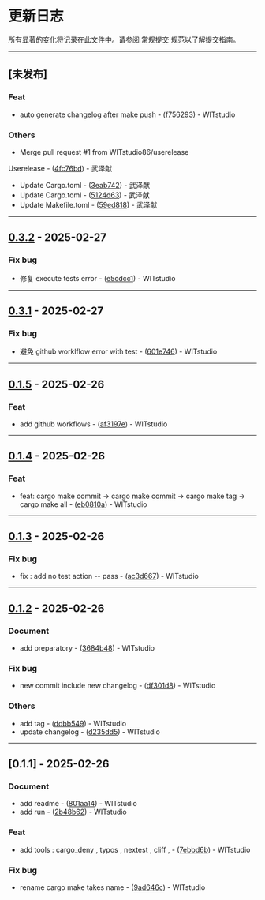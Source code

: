 # 更新日志

所有显著的变化将记录在此文件中。请参阅 [常规提交](https://www.conventionalcommits.org/) 规范以了解提交指南。

---
## [未发布]

### Feat

- auto generate changelog after make push - ([f756293](https://github.com/WITstudio86/rust_generate_template/commit/f75629361c177820eac10fa7c8606d6dfc523874)) - WITstudio

### Others

- Merge pull request #1 from WITstudio86/userelease

Userelease - ([4fc76bd](https://github.com/WITstudio86/rust_generate_template/commit/4fc76bdbfa43d729d3eb05c35f712db073feb1d9)) - 武泽献
- Update Cargo.toml - ([3eab742](https://github.com/WITstudio86/rust_generate_template/commit/3eab74210327efb25f703a4250eb8f85f30d5490)) - 武泽献
- Update Cargo.toml - ([5124d63](https://github.com/WITstudio86/rust_generate_template/commit/5124d63f4d499ba1b39e6c624283372f2d7a3aca)) - 武泽献
- Update Makefile.toml - ([59ed818](https://github.com/WITstudio86/rust_generate_template/commit/59ed818ea5b19585a5370f43d98e7e8f85175dab)) - 武泽献

---
## [0.3.2](https://github.com/WITstudio86/rust_generate_template/compare/v0.3.1..v0.3.2) - 2025-02-27

### Fix bug

- 修复 execute tests error - ([e5cdcc1](https://github.com/WITstudio86/rust_generate_template/commit/e5cdcc1f9d9e6d75a94cdcbbf1fce9aee91e7e94)) - WITstudio

---
## [0.3.1](https://github.com/WITstudio86/rust_generate_template/compare/v0.3.0..v0.3.1) - 2025-02-27

### Fix bug

- 避免 github worklflow error with test - ([601e746](https://github.com/WITstudio86/rust_generate_template/commit/601e7469942ea7f14756d8d5cf9fd32f6d91f7ff)) - WITstudio

---
## [0.1.5](https://github.com/WITstudio86/rust_generate_template/compare/v0.1.4..v0.1.5) - 2025-02-26

### Feat

- add github workflows - ([af3197e](https://github.com/WITstudio86/rust_generate_template/commit/af3197eec93f11ba0cc289e66f19d977a524a8c9)) - WITstudio

---
## [0.1.4](https://github.com/WITstudio86/rust_generate_template/compare/v0.1.3..v0.1.4) - 2025-02-26

### Feat

- feat: cargo make commit -> cargo make commit
                        -> cargo make tag
                        -> cargo make all - ([eb0810a](https://github.com/WITstudio86/rust_generate_template/commit/eb0810a92e00e1a155b557f55c6865c03e8b30eb)) - WITstudio

---
## [0.1.3](https://github.com/WITstudio86/rust_generate_template/compare/v0.1.2..v0.1.3) - 2025-02-26

### Fix bug

- fix : add no test action -- pass - ([ac3d667](https://github.com/WITstudio86/rust_generate_template/commit/ac3d667d49c27c64cc4dd74f3e49ad26390105fd)) - WITstudio

---
## [0.1.2](https://github.com/WITstudio86/rust_generate_template/compare/v0.1.1..v0.1.2) - 2025-02-26

### Document

- add preparatory - ([3684b48](https://github.com/WITstudio86/rust_generate_template/commit/3684b48afb4fb25d47e023455e7008838fda505a)) - WITstudio

### Fix bug

- new commit include new changelog - ([df301d8](https://github.com/WITstudio86/rust_generate_template/commit/df301d8753fdd346f8a0652e410f4f27c5c53f3f)) - WITstudio

### Others

- add tag - ([ddbb549](https://github.com/WITstudio86/rust_generate_template/commit/ddbb5499e76f2811cf58ea878fb9a3a90aacb811)) - WITstudio
- update changelog - ([d235dd5](https://github.com/WITstudio86/rust_generate_template/commit/d235dd5e9f22688bf7d6c210e88b9522e9d031c9)) - WITstudio

---
## [0.1.1] - 2025-02-26

### Document

- add readme - ([801aa14](https://github.com/WITstudio86/rust_generate_template/commit/801aa1412a9f5f5ddfbb6c9faa226a341d23a7f9)) - WITstudio
- add run - ([2b48b62](https://github.com/WITstudio86/rust_generate_template/commit/2b48b621f6c6e991185ca9b55330bcad59c6c97a)) - WITstudio

### Feat

- add tools : cargo_deny , typos , nextest , cliff , - ([7ebbd6b](https://github.com/WITstudio86/rust_generate_template/commit/7ebbd6bc63ca10ed270ed88067ef74bf23f6495d)) - WITstudio

### Fix bug

- rename cargo make takes name - ([9ad646c](https://github.com/WITstudio86/rust_generate_template/commit/9ad646ce23ee6c010de5e6a359f09a884a3e8cdb)) - WITstudio

<!-- 由 git-cliff 生成 -->
